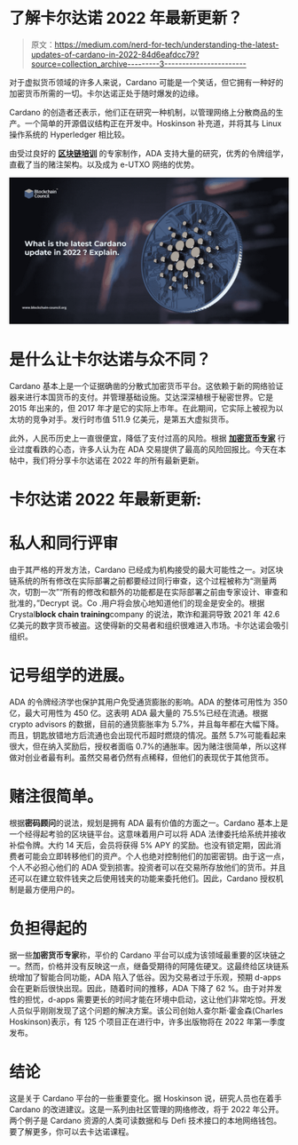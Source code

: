# 了解卡尔达诺 2022 年最新更新？

> 原文：<https://medium.com/nerd-for-tech/understanding-the-latest-updates-of-cardano-in-2022-84d6eafdcc79?source=collection_archive---------3----------------------->

对于虚拟货币领域的许多人来说，Cardano 可能是一个笑话，但它拥有一种好的加密货币所需的一切。卡尔达诺正处于随时爆发的边缘。

Cardano 的创造者还表示，他们正在研究一种机制，以管理网络上分散商品的生产。一个简单的开源倡议结构正在开发中。Hoskinson 补充道，并将其与 Linux 操作系统的 Hyperledger 相比较。

由受过良好的 [**区块链培训**](https://www.blockchain-council.org/certifications/certified-blockchain-developer/) 的专家制作，ADA 支持大量的研究，优秀的令牌组学，直截了当的赌注架构。以及成为 e-UTXO 网络的优势。

![](img/43abe5dffbda590ae4e4e8b5360e7469.png)

# 是什么让卡尔达诺与众不同？

Cardano 基本上是一个证据确凿的分散式加密货币平台。这依赖于新的网络验证器来进行本国货币的支付。并管理基础设施。艾达深深植根于秘密世界。它是 2015 年出来的，但 2017 年才是它的实际上市年。在此期间，它实际上被视为以太坊的竞争对手。发行时市值 511.9 亿美元，是第五大虚拟货币。

此外，人民币历史上一直很便宜，降低了支付过高的风险。根据 [**加密货币专家**](https://www.blockchain-council.org/certifications/certified-cryptocurrency-expert/) 行业过度看跌的心态，许多人认为在 ADA 交易提供了最高的风险回报比。今天在本帖中，我们将分享卡尔达诺在 2022 年的所有最新更新。

# 卡尔达诺 2022 年最新更新:

# 私人和同行评审

由于其严格的开发方法，Cardano 已经成为机构接受的最大可能性之一。对区块链系统的所有修改在实际部署之前都要经过同行审查，这个过程被称为“测量两次，切割一次”“所有的修改和额外的功能都是在实际部署之前由专家设计、审查和批准的，”Decrypt 说。Co .用户将会放心地知道他们的现金是安全的。根据 Crystal**block chain training**company 的说法，欺诈和漏洞导致 2021 年 42.6 亿美元的数字货币被盗。这使得新的交易者和组织很难进入市场。卡尔达诺会吸引组织。

# 记号组学的进展。

ADA 的令牌经济学也保护其用户免受通货膨胀的影响。ADA 的整体可用性为 350 亿，最大可用性为 450 亿。这表明 ADA 最大量的 75.5%已经在流通。根据 crypto advisors 的数据，目前的通货膨胀率为 5.7%，并且每年都在大幅下降。而且，钥匙放错地方后流通也会出现代币超时燃烧的情况。虽然 5.7%可能看起来很大，但在纳入奖励后，授权者面临 0.7%的通胀率。因为赌注很简单，所以这样做对创业者最有利。虽然交易者仍然有点稀释，但他们的表现优于其他货币。

# 赌注很简单。

根据**密码顾问**的说法，规划是拥有 ADA 最有价值的方面之一。Cardano 基本上是一个经得起考验的区块链平台。这意味着用户可以将 ADA 法律委托给系统并接收补偿令牌。大约 14 天后，会员将获得 5% APY 的奖励。也没有锁定期，因此消费者可能会立即转移他们的资产。个人也绝对控制他们的加密密钥。由于这一点，个人不必担心他们的 ADA 受到损害。投资者可以在交易所存放他们的货币。并且还可以在建立软件钱夹之后使用钱夹的功能来委托他们。因此，Cardano 授权机制是最方便用户的。

# 负担得起的

据一些**加密货币专家**称，平价的 Cardano 平台可以成为该领域最重要的区块链之一。然而，价格并没有反映这一点，继备受期待的阿隆佐硬叉。这最终给区块链系统增加了智能合同功能，ADA 陷入了低谷。因为交易者过于乐观，预期 d-apps 会在更新后很快出现。因此，随着时间的推移，ADA 下降了 62 %。由于对并发性的担忧，d-apps 需要更长的时间才能在环境中启动，这让他们非常吃惊。开发人员似乎刚刚发现了这个问题的解决方案。该公司创始人查尔斯·霍金森(Charles Hoskinson)表示，有 125 个项目正在进行中，许多出版物将在 2022 年第一季度发布。

# 结论

这是关于 Cardano 平台的一些重要变化。据 Hoskinson 说，研究人员也在着手 Cardano 的改进建议。这是一系列由社区管理的网络修改，将于 2022 年公开。两个例子是 Cardano 资源的人类可读数据和与 Defi 技术接口的本地网络钱包。要了解更多，你可以去卡达诺课程。